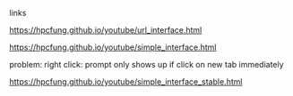 links

https://hpcfung.github.io/youtube/url_interface.html

https://hpcfung.github.io/youtube/simple_interface.html

problem: right click: prompt only shows up if click on new tab immediately

https://hpcfung.github.io/youtube/simple_interface_stable.html
